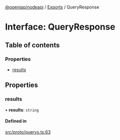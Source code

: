 [@openiap/nodeapi](../README.md) / [Exports](../modules.md) / QueryResponse

# Interface: QueryResponse

## Table of contents

### Properties

- [results](QueryResponse.md#results)

## Properties

### results

• **results**: `string`

#### Defined in

[src/proto/querys.ts:63](https://github.com/openiap/nodeapi/blob/a6b5438/src/proto/querys.ts#L63)
